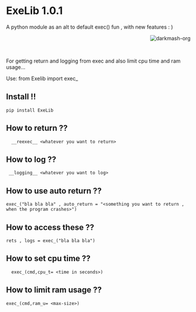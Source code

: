 # ExeLib 1.0.1

A python module as an alt to default exec() fun , with new features :  )

<p align="right"> <img src="https://komarev.com/ghpvc/?username=merwin-exelib&label=Project%20views&color=0e75b6&style=flat" alt="darkmash-org" /> </p>

<br>

For getting return and logging from exec and also limit cpu time and ram usage...

 Use: from Exelib import exec_

## Install !!

    pip install ExeLib

## How to return ?? 
    
      
      __reexec__ <whatever you want to return>

## How to log ??
     
     
     __logging__ <whatever you want to log>

## How to use auto return ??
    
    exec_("bla bla bla" , auto_return = "<something you want to return , when the program crashes>")

## How to access these ??
   
    rets , logs = exec_("bla bla bla")


## How to set cpu time ??
      
      exec_(cmd,cpu_t= <time in seconds>)

## How to limit ram usage  ??
    
    exec_(cmd,ram_u= <max-size>)
  
  
